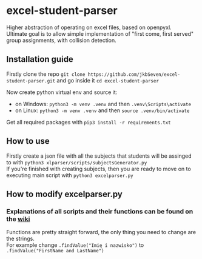 # excel-student-parser
Higher abstraction of operating on excel files, based on openpyxl.  
Ultimate goal is to allow simple implementation of "first come, first served" group assignments, with collision detection.

## Installation guide
Firstly clone the repo `git clone https://github.com/jkbSeven/excel-student-parser.git` and go inside it `cd excel-student-parser`

Now create python virtual env and source it:
- on Windows: `python3 -m venv .venv` and then `.venv\Scripts\activate`
- on Linux: `python3 -m venv .venv` and then `source .venv/bin/activate`

Get all required packages with `pip3 install -r requirements.txt`

## How to use
Firstly create a json file with all the subjects that students will be assinged to with `python3 xlparser/scripts/subjectsGenerator.py`  
If you're finished with creating subjects, then you are ready to move on to executing main script with `python3 excelparser.py`

## How to modify excelparser.py
### Explanations of all scripts and their functions can be found on the [wiki](https://github.com/jkbSeven/excel-student-parser/wiki)
Functions are pretty straight forward, the only thing you need to change are the strings.  
For example change `.findValue("Imię i nazwisko")` to `.findValue("FirstName and LastName")`
